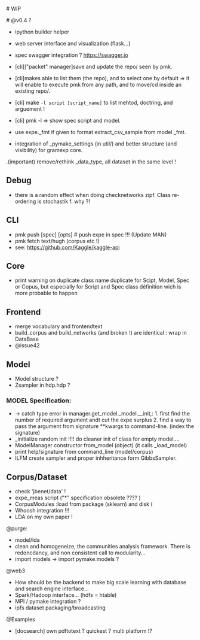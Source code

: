 # WIP


# @v0.4 ?
* ipython builder helper
* web server interface and visualization  (flask...)
* spec swagger integration ? https://swagger.io
* [cli]["packet" manager]save and update the repo/ seen by pmk.
* [cli]makes able to list them (the repo), and to select one by default => it will enable to execute pmk from any path, and to move/cd inside an existing repo/.
* [cli] make `-l script [script_name]` to list mehtod, doctring, and arguement !
* [cli] pmk -l => show spec script and model.

* use expe._fmt if given to format extract_csv_sample from model _fmt.
* integration of _pymake_settings (in util/) and better structure (and visibility) for gramexp core.

.(important)
remove/rethink \_data_type, all dataset in the same level !

Debug
----------
* there is a random effect when doing checknetworks zipf. Class re-ordering is stochastik f. why ?!


CLI
---
* pmk push [spec] [opts] # push expe in spec !!! (Update MAN)
* pmk fetch text/hugh (corpus etc !)
* see: https://github.com/Kaggle/kaggle-api


Core
----
* print warning on duplicate class name duplicate for Scipt, Model, Spec or Copus, but especially for Script and Spec class définition wich is more probable to happen


Frontend
--------
* merge vocabulary and frontendtext
* build_corpus and build_networks (and broken !) are identical : wrap in DataBase
* @issue42

Model
-----
* Model structure ?
* Zsampler in hdp.hdp ?

### MODEL Specification:
* -> catch type error in manager.get_model._model.__init,:
        1. first find the number of required argument andt cut the expe surplus
        2. find a way to pass the argument  from signature **kwargs to command-line. (index the signature)
*  \_initialize  random init !!!! do cleaner init of class for empty model....
* ModelManager constructor from_model (object) (it calls \_load_model)
* print help/signature from command_line (model/corpus)
* ILFM create sampler and proper inhheritance form GibbsSampler.

Corpus/Dataset
--------------
* check 'jbenet/data' !
* expe_meas script ("*" specification obsolete ???? )
* CorpusModules :load from package (sklearn) and disk (
* Whoosh integration !!!
* LDA on my own paper !



@purge: 
* model/lda
* clean and homogeneize, the communities analysis framework. There is redoncdancy, and non consistent call to modularity...
* import models -> import pymake.models ?


@web3
* How should be the backend to make big scale learning with database and search engine interface...
* Spark/Hadoop interface... (hdfs = htable)
* MPI / pymake integration ?
* ipfs dataset packaging/broadcasting

@Examples
* [docsearch] own pdftotext ? quickest ? multi platform !?

